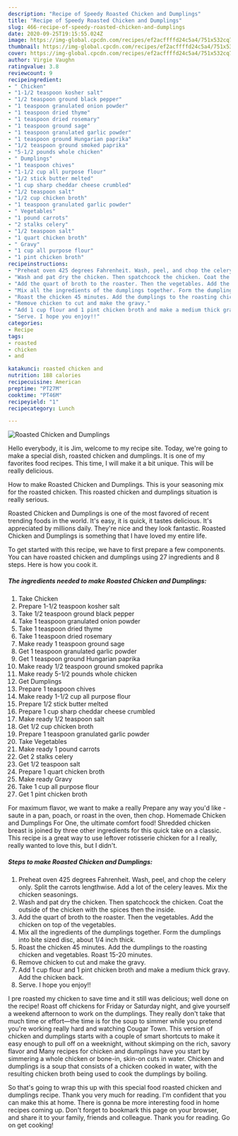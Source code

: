 ```yaml
---
description: "Recipe of Speedy Roasted Chicken and Dumplings"
title: "Recipe of Speedy Roasted Chicken and Dumplings"
slug: 466-recipe-of-speedy-roasted-chicken-and-dumplings
date: 2020-09-25T19:15:55.024Z
image: https://img-global.cpcdn.com/recipes/ef2acffffd24c5a4/751x532cq70/roasted-chicken-and-dumplings-recipe-main-photo.jpg
thumbnail: https://img-global.cpcdn.com/recipes/ef2acffffd24c5a4/751x532cq70/roasted-chicken-and-dumplings-recipe-main-photo.jpg
cover: https://img-global.cpcdn.com/recipes/ef2acffffd24c5a4/751x532cq70/roasted-chicken-and-dumplings-recipe-main-photo.jpg
author: Virgie Vaughn
ratingvalue: 3.8
reviewcount: 9
recipeingredient:
- " Chicken"
- "1-1/2 teaspoon kosher salt"
- "1/2 teaspoon ground black pepper"
- "1 teaspoon granulated onion powder"
- "1 teaspoon dried thyme"
- "1 teaspoon dried rosemary"
- "1 teaspoon ground sage"
- "1 teaspoon granulated garlic powder"
- "1 teaspoon ground Hungarian paprika"
- "1/2 teaspoon ground smoked paprika"
- "5-1/2 pounds whole chicken"
- " Dumplings"
- "1 teaspoon chives"
- "1-1/2 cup all purpose flour"
- "1/2 stick butter melted"
- "1 cup sharp cheddar cheese crumbled"
- "1/2 teaspoon salt"
- "1/2 cup chicken broth"
- "1 teaspoon granulated garlic powder"
- " Vegetables"
- "1 pound carrots"
- "2 stalks celery"
- "1/2 teaspoon salt"
- "1 quart chicken broth"
- " Gravy"
- "1 cup all purpose flour"
- "1 pint chicken broth"
recipeinstructions:
- "Preheat oven 425 degrees Fahrenheit. Wash, peel, and chop the celery only. Split the carrots lengthwise. Add a lot of the celery leaves. Mix the chicken seasonings."
- "Wash and pat dry the chicken. Then spatchcock the chicken. Coat the outside of the chicken with the spices then the inside."
- "Add the quart of broth to the roaster. Then the vegetables. Add the chicken on top of the vegetables."
- "Mix all the ingredients of the dumplings together. Form the dumplings into bite sized disc, about 1/4 inch thick."
- "Roast the chicken 45 minutes. Add the dumplings to the roasting chicken and vegetables. Roast 15-20 minutes."
- "Remove chicken to cut and make the gravy."
- "Add 1 cup flour and 1 pint chicken broth and make a medium thick gravy. Add the chicken back."
- "Serve. I hope you enjoy!!"
categories:
- Recipe
tags:
- roasted
- chicken
- and

katakunci: roasted chicken and 
nutrition: 188 calories
recipecuisine: American
preptime: "PT27M"
cooktime: "PT46M"
recipeyield: "1"
recipecategory: Lunch

---
```



![Roasted Chicken and Dumplings](https://img-global.cpcdn.com/recipes/ef2acffffd24c5a4/751x532cq70/roasted-chicken-and-dumplings-recipe-main-photo.jpg)

Hello everybody, it is Jim, welcome to my recipe site. Today, we're going to make a special dish, roasted chicken and dumplings. It is one of my favorites food recipes. This time, I will make it a bit unique. This will be really delicious.

How to make Roasted Chicken and Dumplings. This is your seasoning mix for the roasted chicken. This roasted chicken and dumplings situation is really serious.

Roasted Chicken and Dumplings is one of the most favored of recent trending foods in the world. It's easy, it is quick, it tastes delicious. It's appreciated by millions daily. They're nice and they look fantastic. Roasted Chicken and Dumplings is something that I have loved my entire life.


To get started with this recipe, we have to first prepare a few components. You can have roasted chicken and dumplings using 27 ingredients and 8 steps. Here is how you cook it.

<!--inarticleads1-->

##### The ingredients needed to make Roasted Chicken and Dumplings:

1. Take  Chicken
1. Prepare 1-1/2 teaspoon kosher salt
1. Take 1/2 teaspoon ground black pepper
1. Take 1 teaspoon granulated onion powder
1. Take 1 teaspoon dried thyme
1. Take 1 teaspoon dried rosemary
1. Make ready 1 teaspoon ground sage
1. Get 1 teaspoon granulated garlic powder
1. Get 1 teaspoon ground Hungarian paprika
1. Make ready 1/2 teaspoon ground smoked paprika
1. Make ready 5-1/2 pounds whole chicken
1. Get  Dumplings
1. Prepare 1 teaspoon chives
1. Make ready 1-1/2 cup all purpose flour
1. Prepare 1/2 stick butter melted
1. Prepare 1 cup sharp cheddar cheese crumbled
1. Make ready 1/2 teaspoon salt
1. Get 1/2 cup chicken broth
1. Prepare 1 teaspoon granulated garlic powder
1. Take  Vegetables
1. Make ready 1 pound carrots
1. Get 2 stalks celery
1. Get 1/2 teaspoon salt
1. Prepare 1 quart chicken broth
1. Make ready  Gravy
1. Take 1 cup all purpose flour
1. Get 1 pint chicken broth


For maximum flavor, we want to make a really Prepare any way you&#39;d like - saute in a pan, poach, or roast in the oven, then chop. Homemade Chicken and Dumplings For One, the ultimate comfort food! Shredded chicken breast is joined by three other ingredients for this quick take on a classic. This recipe is a great way to use leftover rotisserie chicken for a I really, really wanted to love this, but I didn&#39;t. 

<!--inarticleads2-->

##### Steps to make Roasted Chicken and Dumplings:

1. Preheat oven 425 degrees Fahrenheit. Wash, peel, and chop the celery only. Split the carrots lengthwise. Add a lot of the celery leaves. Mix the chicken seasonings.
1. Wash and pat dry the chicken. Then spatchcock the chicken. Coat the outside of the chicken with the spices then the inside.
1. Add the quart of broth to the roaster. Then the vegetables. Add the chicken on top of the vegetables.
1. Mix all the ingredients of the dumplings together. Form the dumplings into bite sized disc, about 1/4 inch thick.
1. Roast the chicken 45 minutes. Add the dumplings to the roasting chicken and vegetables. Roast 15-20 minutes.
1. Remove chicken to cut and make the gravy.
1. Add 1 cup flour and 1 pint chicken broth and make a medium thick gravy. Add the chicken back.
1. Serve. I hope you enjoy!!


I pre roasted my chicken to save time and it still was delicious; well done on the recipe! Roast off chickens for Friday or Saturday night, and give yourself a weekend afternoon to work on the dumplings. They really don&#39;t take that much time or effort—the time is for the soup to simmer while you pretend you&#39;re working really hard and watching Cougar Town. This version of chicken and dumplings starts with a couple of smart shortcuts to make it easy enough to pull off on a weeknight, without skimping on the rich, savory flavor and Many recipes for chicken and dumplings have you start by simmering a whole chicken or bone-in, skin-on cuts in water. Chicken and dumplings is a soup that consists of a chicken cooked in water, with the resulting chicken broth being used to cook the dumplings by boiling. 

So that's going to wrap this up with this special food roasted chicken and dumplings recipe. Thank you very much for reading. I'm confident that you can make this at home. There is gonna be more interesting food in home recipes coming up. Don't forget to bookmark this page on your browser, and share it to your family, friends and colleague. Thank you for reading. Go on get cooking!
